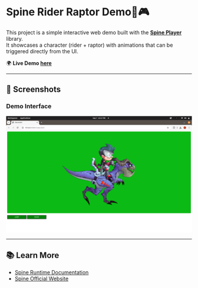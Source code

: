 # Spine Rider Raptor Demo🦖🎮

This project is a simple interactive web demo built with the **[Spine Player](http://esotericsoftware.com/spine-player)** library.  
It showcases a character (rider + raptor) with animations that can be triggered directly from the UI.

🌍 **Live Demo [here](https://spineproject1.onrender.com)**

---

## 📸 Screenshots

### Demo Interface
![Spine Project Screenshot](assets/screenshot.png)

---

## 📚 Learn More

- [Spine Runtime Documentation](http://esotericsoftware.com/spine-player)
- [Spine Official Website](http://esotericsoftware.com/)

